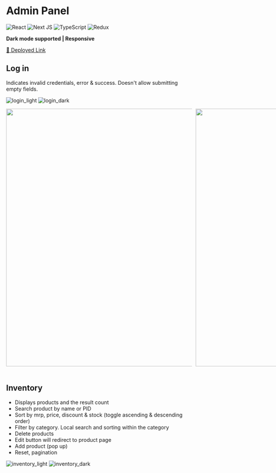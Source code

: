 # Admin Panel

![React](https://img.shields.io/badge/react-%2320232a.svg?style=for-the-badge&logo=react&logoColor=%2361DAFB)
![Next JS](https://img.shields.io/badge/Next-black?style=for-the-badge&logo=next.js&logoColor=white)
![TypeScript](https://img.shields.io/badge/typescript-%23007ACC.svg?style=for-the-badge&logo=typescript&logoColor=white)
![Redux](https://img.shields.io/badge/redux-%23593d88.svg?style=for-the-badge&logo=redux&logoColor=white)

**Dark mode supported | Responsive**

[🔗 Deployed Link](https://oasis-backend.vercel.app/)

## Log in

Indicates invalid credentials, error & success. Doesn't allow submitting empty fields.

![login_light](https://i.ibb.co/SBzLGbr/login.png)
![login_dark](https://i.ibb.co/jbKfFF5/login2.png)

<div style="display:flex;gap:10px;">
<img src="https://i.ibb.co/D5h5HpV/login-phone.png" height="700px">
<img src="https://i.ibb.co/chDWgxJ/login-phone-liget.png" height="700px">
</div>
<br/>

## Inventory

- Displays products and the result count
- Search product by name or PID
- Sort by mrp, price, discount & stock (toggle ascending & descending order)
- Filter by category. Local search and sorting within the category
- Delete products
- Edit button will redirect to product page
- Add product (pop up)
- Reset, pagination

![inventory_light](https://user-images.githubusercontent.com/112859531/235909300-4015ffff-182f-4e75-998c-03d1b9f9118b.png)
![inventory_dark](https://user-images.githubusercontent.com/112859531/235909558-aee50271-00c8-4254-8e36-a62670afeac3.png)

